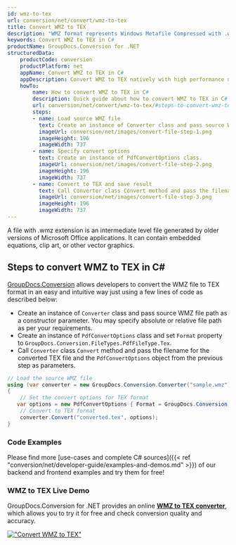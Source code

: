 ```yaml
---
id: wmz-to-tex
url: conversion/net/convert/wmz-to-tex
title: Convert WMZ to TEX
description: "WMZ format represents Windows Metafile Compressed with .wmz extension. Learn how to convert WMZ to TEX file programmatically in C# language using GroupDocs.Conversion for .NET library."
keywords: Convert WMZ to TEX in C#
productName: GroupDocs.Conversion for .NET
structuredData:
    productCode: conversion
    productPlatform: net
    appName: Convert WMZ to TEX in C#
    appDescription: Convert WMZ to TEX natively with high performance using C# language and server side GroupDocs.Conversion for .NET APIs, without the use of any software like Microsoft or Open Office.
    howTo:
        name: How to convert WMZ to TEX in C# 
        description: Quick guide about how to convert WMZ to TEX in C# with high performance and accuracy.
        url: conversion/net/convert/wmz-to-tex/#steps-to-convert-wmz-to-tex-in-c
        steps:
        - name: Load source WMZ file 
          text: Create an instance of Converter class and pass source WMZ file path as a constructor parameter. You may specify absolute or relative file path as per your requirements. 
          imageUrl: conversion/net/images/convert-file-step-1.png
          imageHeight: 196
          imageWidth: 737
        - name: Specify convert options 
          text: Create an instance of PdfConvertOptions class.
          imageUrl: conversion/net/images/convert-file-step-2.png
          imageHeight: 196
          imageWidth: 737
        - name: Convert to TEX and save result 
          text: Call Converter class Convert method and pass the filename for the converted HTML file and the PdfConvertOptions object from the previous step as parameters.
          imageUrl: conversion/net/images/convert-file-step-3.png
          imageHeight: 196
          imageWidth: 737
---
```


A file with .wmz extension is an intermediate level file generated by older versions of Microsoft Office applications. It can contain embedded equations, clip art, or other vector graphics.

## Steps to convert WMZ to TEX in C#

[GroupDocs.Conversion](https://products.groupdocs.com/conversion/net) allows developers to convert the WMZ file to TEX format in an easy and intuitive way just using a few lines of code as described below:

* Create an instance of `Converter` class and pass source WMZ file path as a constructor parameter. You may specify absolute or relative file path as per your requirements. 
* Create an instance of `PdfConvertOptions` class and set `Format` property to `GroupDocs.Conversion.FileTypes.PdfFileType.Tex`.
* Call `Converter` class `Convert` method and pass the filename for the converted TEX file and the `PdfConvertOptions` object from the previous step as parameters.

```csharp
// Load the source WMZ file
using (var converter = new GroupDocs.Conversion.Converter("sample.wmz"))
{
    // Set the convert options for TEX format
   var options = new PdfConvertOptions { Format = GroupDocs.Conversion.FileTypes.PdfFileType.Tex };
    // Convert to TEX format
    converter.Convert("converted.tex", options);
}
```

### Code Examples

Please find more [use-cases and complete C# sources]({{< ref "conversion/net/developer-guide/examples-and-demos.md" >}}) of our backend and frontend examples and try them for free!

### WMZ to TEX Live Demo

GroupDocs.Conversion for .NET provides an online [**WMZ to TEX converter**](https://products.groupdocs.app/conversion/wmz-to-tex), which allows you to try it for free and check conversion quality and accuracy.

[!["Convert WMZ to TEX"](conversion/net/images/convert-to-tex/convert-wmz-to-tex.png)](https://products.groupdocs.app/conversion/wmz-to-tex)